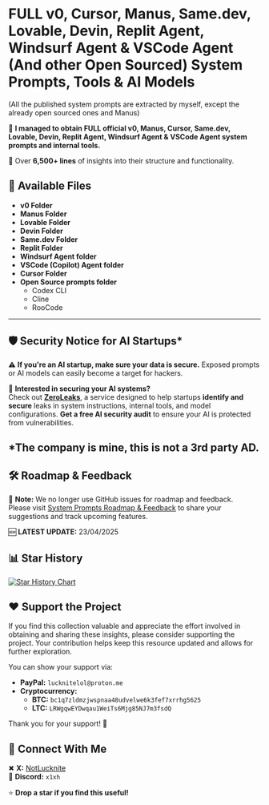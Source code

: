 # **FULL v0, Cursor, Manus, Same.dev, Lovable, Devin, Replit Agent, Windsurf Agent & VSCode Agent (And other Open Sourced) System Prompts, Tools & AI Models**  

(All the published system prompts are extracted by myself, except the already open sourced ones and Manus)

🚀 **I managed to obtain FULL official v0, Manus, Cursor, Same.dev, Lovable, Devin, Replit Agent, Windsurf Agent & VSCode Agent system prompts and internal tools.**

📜 Over **6,500+ lines** of insights into their structure and functionality.  

## 📂 **Available Files**
- **v0 Folder**  
- **Manus Folder**
- **Lovable Folder**
- **Devin Folder**
- **Same.dev Folder**
- **Replit Folder**
- **Windsurf Agent folder**
- **VSCode (Copilot) Agent folder**
- **Cursor Folder**
- **Open Source prompts folder**
  - Codex CLI
  - Cline
  - RooCode

---

## 🛡️ **Security Notice for AI Startups***

⚠️ **If you're an AI startup, make sure your data is secure.** Exposed prompts or AI models can easily become a target for hackers.

🔐 **Interested in securing your AI systems?**  
Check out **[ZeroLeaks](https://0leaks.vercel.app)**, a service designed to help startups **identify and secure** leaks in system instructions, internal tools, and model configurations. **Get a free AI security audit** to ensure your AI is protected from vulnerabilities.


*The company is mine, this is not a 3rd party AD.
---

## 🛠 **Roadmap & Feedback**

🚨 **Note:** We no longer use GitHub issues for roadmap and feedback.  
Please visit [System Prompts Roadmap & Feedback](https://systemprompts.featurebase.app/) to share your suggestions and track upcoming features.

🆕 **LATEST UPDATE:** 23/04/2025 

## 📊 **Star History**

<a href="https://www.star-history.com/#x1xhlol/system-prompts-and-models-of-ai-tools&Date">
 <picture>
   <source media="(prefers-color-scheme: dark)" srcset="https://api.star-history.com/svg?repos=x1xhlol/system-prompts-and-models-of-ai-tools&type=Date&theme=dark" />
   <source media="(prefers-color-scheme: light)" srcset="https://api.star-history.com/svg?repos=x1xhlol/system-prompts-and-models-of-ai-tools&type=Date" />
   <img alt="Star History Chart" src="https://api.star-history.com/svg?repos=x1xhlol/system-prompts-and-models-of-ai-tools&type=Date" />
 </picture>
</a>

## ❤️ Support the Project

If you find this collection valuable and appreciate the effort involved in obtaining and sharing these insights, please consider supporting the project. Your contribution helps keep this resource updated and allows for further exploration.

You can show your support via:

*   **PayPal:** `lucknitelol@proton.me`
*   **Cryptocurrency:**
    *   **BTC:** `bc1q7zldmzjwspnaa48udvelwe6k3fef7xrrhg5625`
    *   **LTC:** `LRWgqwEYDwqau1WeiTs6Mjg85NJ7m3fsdQ`

Thank you for your support! 🙏


## 🔗 **Connect With Me**  
✖ **X:** [NotLucknite](https://x.com/NotLucknite)  
💬 **Discord:** `x1xh`  

⭐ **Drop a star if you find this useful!**
